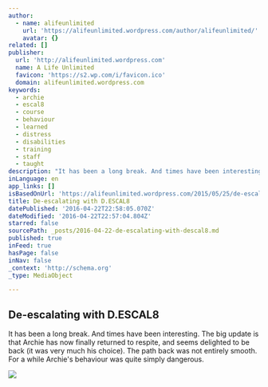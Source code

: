 ```yaml
---
author:
  - name: alifeunlimited
    url: 'https://alifeunlimited.wordpress.com/author/alifeunlimited/'
    avatar: {}
related: []
publisher:
  url: 'http://alifeunlimited.wordpress.com'
  name: A Life Unlimited
  favicon: 'https://s2.wp.com/i/favicon.ico'
  domain: alifeunlimited.wordpress.com
keywords:
  - archie
  - escal8
  - course
  - behaviour
  - learned
  - distress
  - disabilities
  - training
  - staff
  - taught
description: "It has been a long break. And times have been interesting. The big update is that Archie has now finally returned to respite, and seems delighted to be back (it was very much his choice). The path back was not entirely smooth. For a while Archie's behaviour was quite simply dangerous."
inLanguage: en
app_links: []
isBasedOnUrl: 'https://alifeunlimited.wordpress.com/2015/05/25/de-escalating-with-d-escal8/'
title: De-escalating with D.ESCAL8
datePublished: '2016-04-22T22:58:05.070Z'
dateModified: '2016-04-22T22:57:04.804Z'
starred: false
sourcePath: _posts/2016-04-22-de-escalating-with-descal8.md
published: true
inFeed: true
hasPage: false
inNav: false
_context: 'http://schema.org'
_type: MediaObject

---
```

<article style=""><h1>De-escalating with D.ESCAL8</h1><p>It has been a long break. And times have been interesting. The big update is that Archie has now finally returned to respite, and seems delighted to be back (it was very much his choice). The path back was not entirely smooth. For a while Archie's behaviour was quite simply dangerous.</p><img src="https://i0.wp.com/alifeunlimited.files.wordpress.com/2015/05/beardown-tors.jpg?fit=440%2C330&amp;ssl=1" /></article>